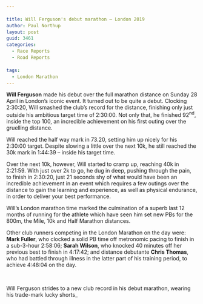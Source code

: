 ```yaml
---

title: Will Ferguson's debut marathon – London 2019
author: Paul Northup
layout: post
guid: 3461
categories:
  - Race Reports
  - Road Reports

tags:
  - London Marathon
---
```

**Will Ferguson** made his debut over the full marathon distance on Sunday 28 April in London’s iconic event. It turned out to be quite a debut. Clocking 2:30:20, Will smashed the club’s record for the distance, finishing only just outside his ambitious target time of 2:30:00. Not only that, he finished 92<sup>nd</sup>, inside the top 100, an incredible achievement on his first outing over the gruelling distance.

Will reached the half way mark in 73.20, setting him up nicely for his 2:30:00 target. Despite slowing a little over the next 10k, he still reached&nbsp;the 30k mark in 1:44:39 – inside his target time.

Over the next 10k, however, Will started to cramp up, reaching 40k in 2:21:59. With just over 2k to go, he dug in deep, pushing through the pain, to finish in 2:30:20, just 21 seconds shy of what would have been an incredible achievement in an event which requires a few outings over the distance to gain the learning and experience, as well as physical endurance, in order to deliver your best performance.&nbsp;

Will’s London marathon time marked the culmination of a superb last 12 months of running for the athlete which have seen him set new PBs for the 800m,&nbsp;the Mile, 10k and Half Marathon distances.

Other club runners competing in the London Marathon on the day were: **Mark Fuller**, who clocked a solid PB time off metronomic pacing to finish in a sub-3-hour 2:58:06; **Sarah Wilson**, who knocked 40 minutes off her previous best to finish in 4:17:42; and distance debutante **Chris Thomas**, who had battled through illness in the latter part of his training period, to achieve 4:48:04 on the day.

<img src="/Images/2019/04/Will-London-Marathon-e1556541729859.jpg" alt="" class="3464" width="800" srcset="/Images/2019/04/Will-London-Marathon-e1556541729859.jpg 480w, /Images/2019/04/Will-London-Marathon-e1556541729859-225x300.jpg 225w" sizes="(max-width: 480px) 100vw, 480px" /> <figcaption>Will Ferguson strides to a new club record in his debut marathon, wearing his trade-mark lucky shorts_
